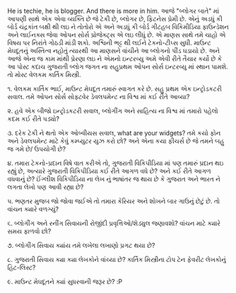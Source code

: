 He is techie, he is blogger. And there is more in him. આજે "બ્લોગર બાતે" માં આપણી સાથે એક એવા વ્યક્તિ છે જે ટેકી છે, બ્લોગર છે, ફિટનેસ પ્રેમી છે. એનું અડધું કી બોર્ડ ચંદ્રકાંત બક્ષી થી લઇ ને તોતોરો એ અને અડધું કી બોર્ડ ગીટહબ વિકિમીડિયા ફાઉન્ડેશન અને લાઈનક્સ જેવા ઓપન સોર્સ પ્રોજેક્ટ્સ એ લઇ લીધું છે. એ માણસ સાથે તમે ચાહો એ વિષય પર નિરાંતે ગોઠડી માંડી શકો. અશ્વિની ભટ્ટ થી લઈને ટેકનો-ટીપ્સ સુધી. માઉન્ટ મેઘદૂતનું અસ્તિત્વ નહોતું ત્યારથી આ માણસને વાંચીને આ બ્લોગનો પીંડ ઘડાયો છે. અને આજે એના જ કામ માંથી પ્રેરણા લઇ ને એમનો ઇન્ટરવ્યુ અમે એવી રીતે તૈયાર કર્યો છે કે આ પોસ્ટ કદાચ ગુજરાતી બ્લોગ જગત ના સહુપ્રથમ ઓપન સોર્સ ઇન્ટરવ્યુ  માં સ્થાન પામશે. તો મોસ્ટ વેલકમ કાર્તિક મિસ્ત્રી.

૧. વેલકમ કાર્તિક ભાઈ, માઉન્ટ મેઘદૂત તમારું સ્વાગત કરે છે. સહુ પ્રથમ એક ઇન્ટ્રોડકટરી સવાલ. તમે ઓપન સોર્સ સોફ્ટવેર ડેવલપમેન્ટ ના વિશ્વ માં કઈ રીતે આવ્યા?

૨. હવે એક બીજો ઇન્ટ્રોડકટરી સવાલ, બ્લોગીંગ અને સાહિત્ય ના વિશ્વ માં તમારો પહેલો કદમ કઈ રીતે પડ્યો?

૩. દરેક ટેકી ને થતો એક ઓબ્વીયસ સવાલ, what are your widgets? તમે કયો ફોન અને ડેવલપમેન્ટ માટે કેવું કમ્પ્યુટર યુઝ કરો છો? અને એના કયા ફીચર્સ છે જે તમને બહુ જ ગમે છે/ ઉપયોગી છે?

૪. તમારા ટેકનો-પ્રદાન વિષે વાત કરીએ તો, ગુજરાતી વિકિપીડિયા માં પણ તમારું પ્રદાન થઇ રહ્યું છે, અત્યારે ગુજરાતી વિકિપીડિયા કઈ રીતે આગળ વધે છે? અને કઈ રીતે આગળ વધવાનું છે? ઈંગ્લીશ વિકિપીડિયા ના લેખ નું ભાષાંતર જ થાય છે કે ગુજરાત અને ભારત ને લગતા લેખો પણ આવી રહ્યા છે?

૫. ભણતર મુજબ જો જોવા જઈએ તો તમારા કેરિયર અને શોખને બાર ગાઉનું છેટું છે. તો વાંચન ક્યારે વળગ્યું?

૬. બ્લોગીંગ અને રનીંગ સિવાયની રોજીંદી પ્રવૃત્તિઓ/શેડ્યુલ જણાવશો? વાંચન માટે ક્યારે સમય ફાળવો છો?

૭. બ્લોગીંગ સિવાય ક્યાંય તમે લખેલા લખાણો પ્રગટ થયા છે?

૮. ગુજરાતી સિવાય ક્યા ક્યા લેખકોને વાંચ્યા છે? કાર્તિક મિસ્ત્રીના ટોપ ટેન ફેવરીટ લેખકોનું હિટ-લિસ્ટ?

૯. માઉન્ટ મેઘદૂતને ક્યાં સુધરવાની જરૂર છે? :P
